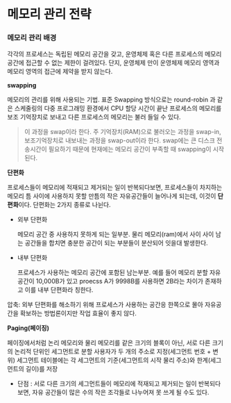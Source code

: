 # 메모리 관리 전략

### 메모리 관리 배경

각각의 프로세스는 독립된 메모리 공간을 갖고, 운영체제 혹은 다른 프로세스의 메모리 공간에 접근할 수 없는 제한이 걸려있다. 단지, 운영체제 만이 운영체제 메모리 영역과 메모리 영역의 접근에 제약을 받지 않는다.

**swapping**

메모리의 관리를 위해 사용되는 기법. 표준 Swapping 방식으로는 round-robin 과 같은 스케줄링의 다중 프로그래밍 환경에서 CPU 할당 시간이 끝난 프로세스의 메모리를 보조 기억장치로 보내고 다른 프로세스의 메모리는 불러 들일 수 있다.

> 이 과정을 swap이라 한다. 주 기억장치(RAM)으로 불러오는 과정을 swap-in, 보조기억장치로 내보내는 과정을 swap-out이라 한다. swap에는 큰 디스크 전송시간이 필요하기 때문에 현재에는 메모리 공간이 부족할 때 swapping이 시작된다.

**단편화**

프로세스들이 메모리에 적재되고 제거되는 일이 반복되다보면, 프로세스들이 차지하는 메모리 틈 사이에 사용하지 못할 만틈의 작은 자유공간들이 늘어나게 되는데, 이것이 **단편화**이다. 단편화는 2가지 종류로 나뉜다.

- 외부 단편화

  메모리 공간 중 사용하지 못하게 되는 일부분. 물리 메모리(ram)에서 사이 사이 남는 공간들을 합치면 충분한 공간이 되는 부분들이 분산되어 잇을대 발생한다.

- 내부 단편화

  프로세스가 사용하는 메모리 공간에 포함된 남는부분. 예를 들어 메모리 분할 자유 공간이 10,000B가 있고 proecss A가 9998B를 사용하면 2B라는 차이가 존재하고 이를 내부 단편화라 칭한다.

압축: 외부 단편화를 해소하기 위해 프로세스가 사용하는 공간응 한쪽으로 몰아 자유공간을 확보하는 방법론이지만 작업 효율이 좋지 않다.

**Paging(페이징)**

페이징에서처럼 논리 메모리와 물리 메모리를 같은 크기의 블록이 아닌, 서로 다른 크기의 논리적 단위인 세그먼트로 분할 사용자가 두 개의 주소로 지정(세그먼트 번호 + 변위) 세그먼트 테이블에는 각 세그먼트의 기준(세그먼트의 시작 물리 주소)와 한계(세그먼트의 길이)를 저장

- 단점 : 서로 다른 크기의 세그먼트들이 메모리에 적재되고 제거되는 일이 반복되다 보면, 자유 공간들이 많은 수의 작은 조각들로 나누어져 못 쓰게 될 수도 있다.